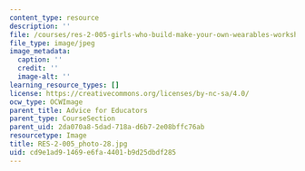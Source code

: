 ```yaml
---
content_type: resource
description: ''
file: /courses/res-2-005-girls-who-build-make-your-own-wearables-workshop-spring-2015/cd9e1ad91469e6fa4401b9d25dbdf285_RES-2-005_photo-28.jpg
file_type: image/jpeg
image_metadata:
  caption: ''
  credit: ''
  image-alt: ''
learning_resource_types: []
license: https://creativecommons.org/licenses/by-nc-sa/4.0/
ocw_type: OCWImage
parent_title: Advice for Educators
parent_type: CourseSection
parent_uid: 2da070a8-5dad-718a-d6b7-2e08bffc76ab
resourcetype: Image
title: RES-2-005_photo-28.jpg
uid: cd9e1ad9-1469-e6fa-4401-b9d25dbdf285
---
```

